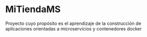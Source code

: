 # MiTiendaMS
Proyecto cuyo propósito es el aprendizaje de la construcción de aplicaciones orientadas a microservicios y contenedores docker
